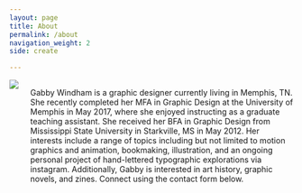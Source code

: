 ```yaml
---
layout: page
title: About
permalink: /about
navigation_weight: 2
side: create

---
```


<div class="columns">
<div class="column-left"><img src="https://scontent-dft4-2.cdninstagram.com/t51.2885-15/e35/17881393_401526173546109_6315421964756320256_n.jpg"></div>
<div class="column-right"><p>
Gabby Windham is a graphic designer currently living in Memphis, TN. She recently completed her MFA in Graphic Design at the University of Memphis in May 2017, where she enjoyed instructing as a graduate teaching assistant. She received her BFA in Graphic Design from Mississippi State University in Starkville, MS in May 2012. Her interests include a range of topics including but not limited to motion graphics and animation, bookmaking, illustration, and an ongoing personal project of hand-lettered typographic explorations via instagram. Additionally, Gabby is interested in art history, graphic novels, and zines. Connect using the contact form below.
</p></div>
</div>
